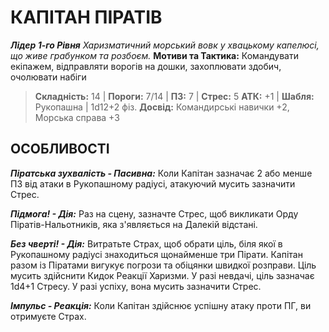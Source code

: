 ﻿# КАПІТАН ПІРАТІВ

***Лідер 1-го Рівня***
*Харизматичний морський вовк у хвацькому капелюсі, що живе грабунком та розбоєм.*
**Мотиви та Тактика:** Командувати екіпажем, відправляти ворогів на дошки, захоплювати здобич, очолювати набіги

> **Складність:** 14 | **Пороги:** 7/14 | **ПЗ:** 7 | **Стрес:** 5
> **АТК:** +1 | **Шабля:** Рукопашна | 1d12+2 фіз.
> **Досвід:** Командирські навички +2, Морська справа +3

## ОСОБЛИВОСТІ

***Піратська зухвалість - Пасивна:*** Коли Капітан зазначає 2 або менше ПЗ від атаки в Рукопашному радіусі, атакуючий мусить зазначити Стрес.

***Підмога! - Дія:*** Раз на сцену, зазначте Стрес, щоб викликати Орду Піратів-Нальотників, яка з'являється на Далекій відстані.

***Без чверті! - Дія:*** Витратьте Страх, щоб обрати ціль, біля якої в Рукопашному радіусі знаходиться щонайменше три Пірати. Капітан разом із Піратами вигукує погрози та обіцянки швидкої розправи. Ціль мусить здійснити Кидок Реакції Харизми. У разі невдачі, ціль зазначає 1d4+1 Стресу. У разі успіху, вона мусить зазначити Стрес.

***Імпульс - Реакція:*** Коли Капітан здійснює успішну атаку проти ПГ, ви отримуєте Страх.